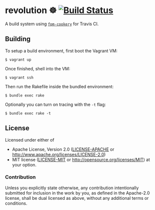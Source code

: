 # revolution ☸️ [![Build Status](https://travis-ci.org/grindrlabs/revolution.svg?branch=master)](https://travis-ci.org/grindrlabs/revolution)

A build system using [`fpm-cookery`][fpm-cookery] for Travis CI.

## Building

To setup a build environment, first boot the Vagrant VM:

```
$ vagrant up
```

Once finished, shell into the VM:

```
$ vagrant ssh
```

Then run the Rakefile inside the bundled environment:

```
$ bundle exec rake
```

Optionally you can turn on tracing with the `-t` flag:

```
$ bundle exec rake -t
```

## License

Licensed under either of
* Apache License, Version 2.0 ([LICENSE-APACHE](LICENSE-APACHE) or http://www.apache.org/licenses/LICENSE-2.0)
* MIT license ([LICENSE-MIT](LICENSE-MIT) or http://opensource.org/licenses/MIT)
  at your option.

### Contribution

Unless you explicitly state otherwise, any contribution intentionally submitted for inclusion in the work by you, as defined in the Apache-2.0 license, shall be dual licensed as above, without any additional terms or conditions.

 [fpm-cookery]: https://github.com/grindrlabs/fpm-cookery
